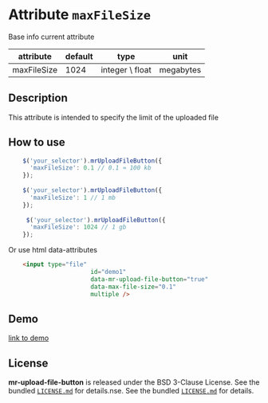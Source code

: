 # Attribute `maxFileSize`

Base info current attribute 

| attribute     | default              | type           | unit       |
| -----------   | -------------------- |----------------|------------|
| maxFileSize   | 1024                 | integer \ float  | megabytes  |

## Description
This attribute is intended to specify the limit of the uploaded file

## How to use
```js
    $('your_selector').mrUploadFileButton({
      'maxFileSize': 0.1 // 0.1 ≈ 100 kb
    });
    
    $('your_selector').mrUploadFileButton({
      'maxFileSize': 1 // 1 mb
    });
    
     $('your_selector').mrUploadFileButton({
      'maxFileSize': 1024 // 1 gb
    });
```
Or use html data-attributes

```html 
    <input type="file"
                       id="demo1"
                       data-mr-upload-file-button="true"
                       data-max-file-size="0.1"
                       multiple />
```

## Demo
[link to demo]()

## License

**mr-upload-file-button** is released under the BSD 3-Clause License. See the bundled [`LICENSE.md`](LICENSE.md) for details.nse. See the bundled [`LICENSE.md`]() for details.